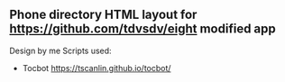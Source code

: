 ## Phone directory HTML layout for https://github.com/tdvsdv/eight modified app
Design by me
Scripts used:
- Tocbot https://tscanlin.github.io/tocbot/
